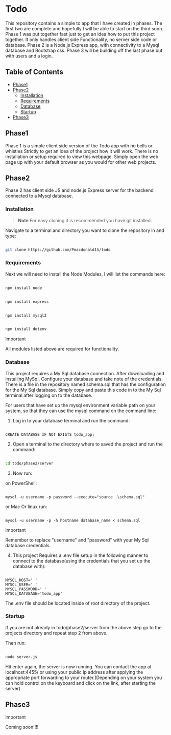 # Todo

This repository contains a simple to app that I have created in phases. The first two are complete and hopefully I will be able to start on the third soon. Phase 1 was put together fast just to get an idea how to 
put this project together. It only handles client side Functionality, no server side code or database. Phase 2 is a Node.js Express app, with connectivity to a Mysql database and Bootstrap css. Phase 3 will be building 
off the last phase but with users and a login.  

## Table of Contents

- [Phase1](#phase1)
- [Phase2](#phase2)
    - [Installation](#installation)
    - [Requirements](#Requirements)
    - [Database](#Database)
    - [Startup](#Startup)
- [Phase3](#phase3)

## Phase1

Phase 1 is a simple client side version of the Todo app with no bells or whistles Strictly to get an idea of the project how it will work. There is no installation or setup required to view this webpage. Simply open the web page up with your default browser as you would for other web projects.

## Phase2

Phase 2 has client side JS and node.js Express server for the backend connected to a Mysql database.

### Installation

> **Note**
> For easy cloning it is recommended you have git installed.

Navigate to a terminal and directory you want to clone the repository in and type:

 ```bash

git clone https://github.com/Pmacdonald15/todo

```

### Requirements

Next we will need to install the Node Modules, I will list the commands here:

```bash

npm install node

```

```bash

npm install express

```

```bash

npm install mysql2

```

```bash

npm install dotenv

```

> [!IMPORTANT]
> All modules listed above are required for functionality.

### Database

This project requires a My Sql database connection. After downloading and installing MySql, Configure your database and take note of the credentials. There is a file in the repository named schema.sql that has the configuration for the My Sql database. Simply copy and paste this code in to the My Sql terminal after logging on to the database.

For users that have set up the mysql environment variable path on your system, so that they can use the mysql command on the command line:

1. Log in to your database terminal and run the command:

```mysql

CREATE DATABASE IF NOT EXISTS todo_app;

```

2. Open a terminal to the directory where to saved the project and run the command:

```bash

cd todo/phase2/server

```

3. Now run:

on PowerShell:

```mysql

mysql -u username -p password --execute="source .\schema.sql"

```

or Mac Or linux run:

```mysql

mysql -u username -p -h hostname database_name < schema.sql

```

> [!IMPORTANT]
> Remember to replace "username" and "password" with your My Sql database credentials.

4. This project Requires a .env file setup in the following manner to connect to the database(using the credentials that you set up the database with): 

 ```.env

MYSQL_HOST=' '
MYSQL_USER=' '
MYSQL_PASSWORD=' '
MYSQL_DATABASE='todo_app'

```

The .env file should be located inside of root directory of the project.

### Startup

If you are not already in todo/phase2/server from the above step go to the projects directory and repeat step 2 from above.

Then run:

```bash

node server.js

```

Hit enter again, the server is now running. You can contact the app at localhost:4455/ or using your public Ip address after applying the appropriate port forwarding to your router.(Depending on your system you can hold control on the keyboard and click on the link, after starting the server)

## Phase3

> [!IMPORTANT]
> Coming soon!!!! 

